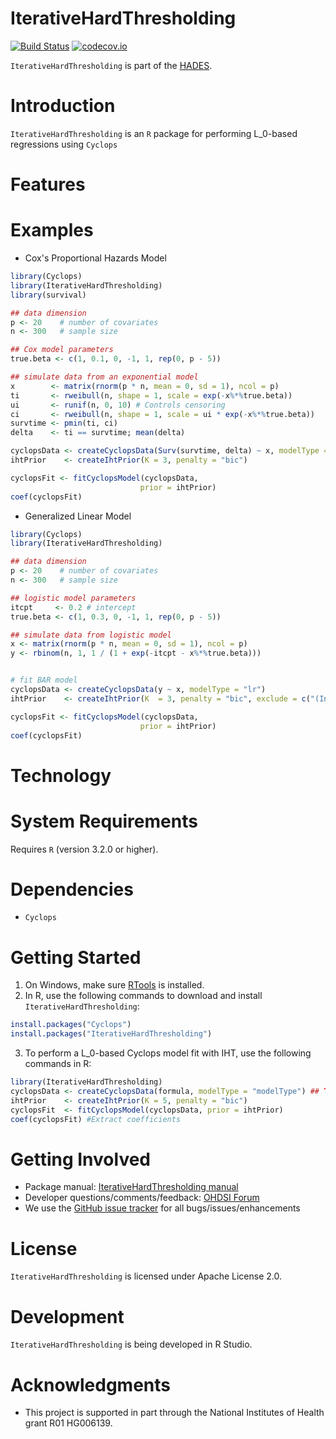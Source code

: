 IterativeHardThresholding
=======

[![Build Status](https://github.com/ohdsi/IterativeHardThresholding/workflows/R-CMD-check/badge.svg)](https://github.com/OHDSI/IterativeHardThresholding/actions?query=workflow%3AR-CMD-check)
[![codecov.io](https://codecov.io/github/OHDSI/IterativeHardThresholding/coverage.svg?branch=main)](https://codecov.io/github/OHDSI/IterativeHardThresholding?branch=main)

`IterativeHardThresholding` is part of the [HADES](https://ohdsi.github.io/Hades/).

Introduction
============

`IterativeHardThresholding` is an `R` package for performing L_0-based regressions using `Cyclops`

Features
========

Examples
========
 * Cox's Proportional Hazards Model
 ```r
library(Cyclops)
library(IterativeHardThresholding)
library(survival)

## data dimension
p <- 20    # number of covariates
n <- 300   # sample size

## Cox model parameters
true.beta <- c(1, 0.1, 0, -1, 1, rep(0, p - 5))

## simulate data from an exponential model
x        <- matrix(rnorm(p * n, mean = 0, sd = 1), ncol = p)
ti       <- rweibull(n, shape = 1, scale = exp(-x%*%true.beta))
ui       <- runif(n, 0, 10) # Controls censoring
ci       <- rweibull(n, shape = 1, scale = ui * exp(-x%*%true.beta))
survtime <- pmin(ti, ci)
delta    <- ti == survtime; mean(delta)

cyclopsData <- createCyclopsData(Surv(survtime, delta) ~ x, modelType = "cox")
ihtPrior    <- createIhtPrior(K = 3, penalty = "bic")

cyclopsFit <- fitCyclopsModel(cyclopsData,
                              prior = ihtPrior)
coef(cyclopsFit)
 ```

* Generalized Linear Model
 ```r
library(Cyclops)
library(IterativeHardThresholding)

## data dimension
p <- 20    # number of covariates
n <- 300   # sample size

## logistic model parameters
itcpt     <- 0.2 # intercept
true.beta <- c(1, 0.3, 0, -1, 1, rep(0, p - 5))

## simulate data from logistic model
x <- matrix(rnorm(p * n, mean = 0, sd = 1), ncol = p)
y <- rbinom(n, 1, 1 / (1 + exp(-itcpt - x%*%true.beta)))


# fit BAR model
cyclopsData <- createCyclopsData(y ~ x, modelType = "lr")
ihtPrior    <- createIhtPrior(K  = 3, penalty = "bic", exclude = c("(Intercept)"))

cyclopsFit <- fitCyclopsModel(cyclopsData,
                              prior = ihtPrior)
coef(cyclopsFit)
 ```
Technology
============

System Requirements
===================
Requires `R` (version 3.2.0 or higher).

Dependencies
============
 * `Cyclops`

Getting Started
===============
1. On Windows, make sure [RTools](https://CRAN.R-project.org/bin/windows/Rtools/) is installed.
2. In R, use the following commands to download and install `IterativeHardThresholding`:

  ```r
  install.packages("Cyclops")
  install.packages("IterativeHardThresholding")
  ```

3. To perform a L_0-based Cyclops model fit with IHT, use the following commands in R:

  ```r
  library(IterativeHardThresholding)
  cyclopsData <- createCyclopsData(formula, modelType = "modelType") ## TODO: Update
  ihtPrior    <- createIhtPrior(K = 5, penalty = "bic")
  cyclopsFit  <- fitCyclopsModel(cyclopsData, prior = ihtPrior)
  coef(cyclopsFit) #Extract coefficients
  ```

Getting Involved
================
* Package manual: [IterativeHardThresholding manual](https://raw.githubusercontent.com/OHDSI/IterativeHardThresholding/master/extras/IterativeHardThresholding.pdf)
* Developer questions/comments/feedback: <a href="http://forums.ohdsi.org/c/developers">OHDSI Forum</a>
* We use the <a href="https://github.com/OHDSI/IterativeHardThresholding/issues">GitHub issue tracker</a> for all bugs/issues/enhancements

License
=======
`IterativeHardThresholding` is licensed under Apache License 2.0.

Development
===========
`IterativeHardThresholding` is being developed in R Studio.

Acknowledgments
================
- This project is supported in part through the National Institutes of Health grant R01 HG006139.
